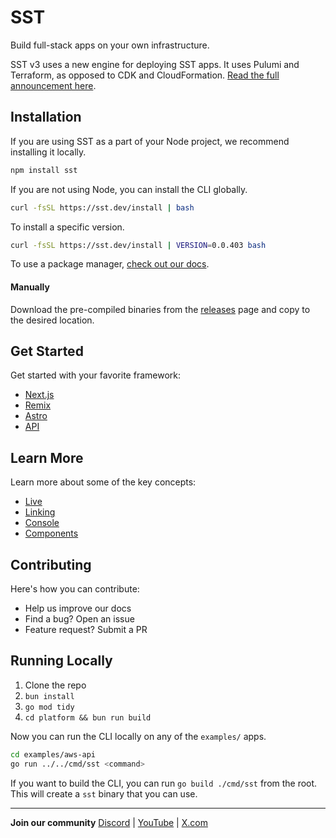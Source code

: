 # SST

Build full-stack apps on your own infrastructure.

SST v3 uses a new engine for deploying SST apps. It uses Pulumi and Terraform, as opposed to CDK and CloudFormation. [Read the full announcement here](https://sst.dev/blog/sst-v3).

## Installation

If you are using SST as a part of your Node project, we recommend installing it locally.

```bash
npm install sst
```

If you are not using Node, you can install the CLI globally.

```bash
curl -fsSL https://sst.dev/install | bash
```

To install a specific version.

```bash
curl -fsSL https://sst.dev/install | VERSION=0.0.403 bash
```

To use a package manager, [check out our docs](https://sst.dev/docs/reference/cli/).

#### Manually

Download the pre-compiled binaries from the [releases](https://github.com/sst/sst/releases/latest) page and copy to the desired location.

## Get Started

Get started with your favorite framework:

- [Next.js](https://sst.dev/docs/start/aws/nextjs)
- [Remix](https://sst.dev/docs/start/aws/remix)
- [Astro](https://sst.dev/docs/start/aws/astro)
- [API](https://sst.dev/docs/start/aws/api)

## Learn More

Learn more about some of the key concepts:

- [Live](https://sst.dev/docs/live)
- [Linking](https://sst.dev/docs/linking)
- [Console](https://sst.dev/docs/console)
- [Components](https://sst.dev/docs/components)

## Contributing

Here's how you can contribute:

- Help us improve our docs
- Find a bug? Open an issue
- Feature request? Submit a PR 

## Running Locally

1. Clone the repo
2. `bun install`
3. `go mod tidy`
4. `cd platform && bun run build`

Now you can run the CLI locally on any of the `examples/` apps.

```bash
cd examples/aws-api
go run ../../cmd/sst <command>
```

If you want to build the CLI, you can run `go build ./cmd/sst` from the root. This will create a
`sst` binary that you can use.

---

**Join our community** [Discord](https://sst.dev/discord) | [YouTube](https://www.youtube.com/c/sst-dev) | [X.com](https://x.com/SST_dev)
